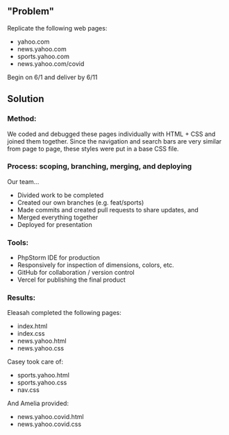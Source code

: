 ## "Problem"

Replicate the following web pages:
- yahoo.com
- news.yahoo.com 
- sports.yahoo.com
- news.yahoo.com/covid

Begin on 6/1 and deliver by 6/11

## Solution

### Method:  
We coded and debugged these pages individually with HTML + CSS and joined
them together. Since the navigation and search bars are very similar from 
page to page, these styles were put in a base CSS file.

### Process:  scoping, branching, merging, and deploying
Our team...
- Divided work to be completed
- Created our own branches (e.g. feat/sports)
- Made commits and created pull requests to share updates, and
- Merged everything together
- Deployed for presentation

### Tools:
- PhpStorm IDE for production
- Responsively for inspection of dimensions, colors, etc.
- GitHub for collaboration / version control
- Vercel for publishing the final product

### Results:
Eleasah completed the following pages:  
- index.html
- index.css
- news.yahoo.html
- news.yahoo.css

Casey took care of: 
- sports.yahoo.html
- sports.yahoo.css
- nav.css

And Amelia provided:
- news.yahoo.covid.html
- news.yahoo.covid.css

